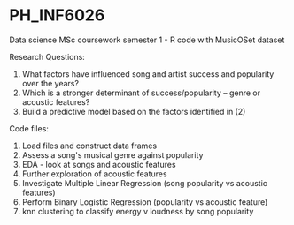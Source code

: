 # PH_INF6026
Data science MSc coursework semester 1 - R code with MusicOSet dataset

Research Questions:
1.	What factors have influenced song and artist success and popularity over the years?
2.	Which is a stronger determinant of success/popularity – genre or acoustic features?
3.	Build a predictive model based on the factors identified in (2)


Code files:
1. Load files and construct data frames
2. Assess a song's musical genre against popularity
3. EDA - look at songs and acoustic features
4. Further exploration of acoustic features
5. Investigate Multiple Linear Regression (song popularity vs acoustic features)
6. Perform Binary Logistic Regression (popularity vs acoustic feature)
7. knn clustering to classify energy v loudness by song popularity
